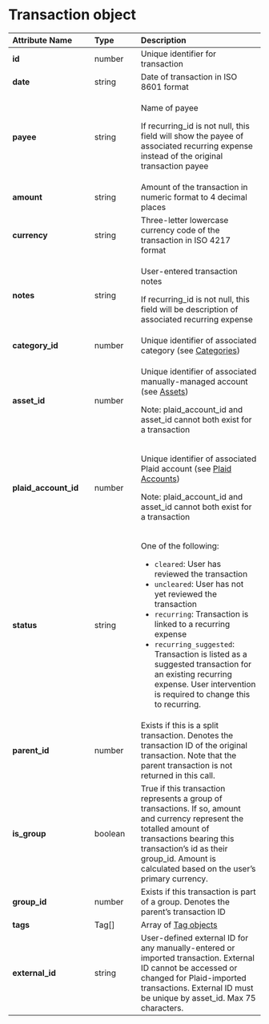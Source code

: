 # Transaction object

<table>
  <thead>
    <tr>
      <th style="text-align:left"><b>Attribute Name</b>
      </th>
      <th style="text-align:left"></th>
      <th style="text-align:left"><b>Type</b>
      </th>
      <th style="text-align:left"></th>
      <th style="text-align:left"><b>Description</b>
      </th>
    </tr>
  </thead>
  <tbody>
    <tr>
      <td style="text-align:left"><b>id</b>
      </td>
      <td style="text-align:left"></td>
      <td style="text-align:left">number</td>
      <td style="text-align:left"></td>
      <td style="text-align:left">Unique identifier for transaction</td>
    </tr>
    <tr>
      <td style="text-align:left"><b>date</b>
      </td>
      <td style="text-align:left"></td>
      <td style="text-align:left">string</td>
      <td style="text-align:left"></td>
      <td style="text-align:left">Date of transaction in ISO 8601 format</td>
    </tr>
    <tr>
      <td style="text-align:left"><b>payee</b>
      </td>
      <td style="text-align:left"></td>
      <td style="text-align:left">string</td>
      <td style="text-align:left"></td>
      <td style="text-align:left">
        <p>Name of payee</p>
        <p>If recurring_id is not null, this field will show the payee of associated
          recurring expense instead of the original transaction payee</p>
      </td>
    </tr>
    <tr>
      <td style="text-align:left"><b>amount</b>
      </td>
      <td style="text-align:left"></td>
      <td style="text-align:left">string</td>
      <td style="text-align:left"></td>
      <td style="text-align:left">Amount of the transaction in numeric format to 4 decimal places</td>
    </tr>
    <tr>
      <td style="text-align:left"><b>currency</b>
      </td>
      <td style="text-align:left"></td>
      <td style="text-align:left">string</td>
      <td style="text-align:left"></td>
      <td style="text-align:left">Three-letter lowercase currency code of the transaction in ISO 4217 format</td>
    </tr>
    <tr>
      <td style="text-align:left"><b>notes</b>
      </td>
      <td style="text-align:left"></td>
      <td style="text-align:left">string</td>
      <td style="text-align:left"></td>
      <td style="text-align:left">
        <p>User-entered transaction notes</p>
        <p>If recurring_id is not null, this field will be description of associated
          recurring expense</p>
      </td>
    </tr>
    <tr>
      <td style="text-align:left"><b>category_id</b>
      </td>
      <td style="text-align:left"></td>
      <td style="text-align:left">number</td>
      <td style="text-align:left"></td>
      <td style="text-align:left">Unique identifier of associated category (see <a href="../categories/categories-object.md">Categories</a>)</td>
    </tr>
    <tr>
      <td style="text-align:left"><b>asset_id</b>
      </td>
      <td style="text-align:left"></td>
      <td style="text-align:left">number</td>
      <td style="text-align:left"></td>
      <td style="text-align:left">
        <p>Unique identifier of associated manually-managed account (see <a href="../assets/assets-object.md">Assets</a>)</p>
        <p>Note: plaid_account_id and asset_id cannot both exist for a transaction</p>
      </td>
    </tr>
    <tr>
      <td style="text-align:left"><b>plaid_account_id</b>
      </td>
      <td style="text-align:left"></td>
      <td style="text-align:left">number</td>
      <td style="text-align:left"></td>
      <td style="text-align:left">
        <p>Unique identifier of associated Plaid account (see <a href="../plaid-accounts/plaid-accounts-object.md">Plaid Accounts</a>)</p>
        <p>Note: plaid_account_id and asset_id cannot both exist for a transaction</p>
      </td>
    </tr>
    <tr>
      <td style="text-align:left"><b>status</b>
      </td>
      <td style="text-align:left"></td>
      <td style="text-align:left">string</td>
      <td style="text-align:left"></td>
      <td style="text-align:left">
        <p>One of the following:</p>
        <ul>
          <li><code>cleared</code>: User has reviewed the transaction</li>
          <li><code>uncleared</code>: User has not yet reviewed the transaction</li>
          <li><code>recurring</code>: Transaction is linked to a recurring expense</li>
          <li><code>recurring_suggested</code>: Transaction is listed as a suggested
            transaction for an existing recurring expense. User intervention is required
            to change this to recurring.</li>
        </ul>
      </td>
    </tr>
    <tr>
      <td style="text-align:left"><b>parent_id</b>
      </td>
      <td style="text-align:left"></td>
      <td style="text-align:left">number</td>
      <td style="text-align:left"></td>
      <td style="text-align:left">Exists if this is a split transaction. Denotes the transaction ID of the
        original transaction. Note that the parent transaction is not returned
        in this call.</td>
    </tr>
    <tr>
      <td style="text-align:left"><b>is_group</b>
      </td>
      <td style="text-align:left"></td>
      <td style="text-align:left">boolean</td>
      <td style="text-align:left"></td>
      <td style="text-align:left">True if this transaction represents a group of transactions. If so, amount
        and currency represent the totalled amount of transactions bearing this
        transaction&#x2019;s id as their group_id. Amount is calculated based on
        the user&#x2019;s primary currency.</td>
    </tr>
    <tr>
      <td style="text-align:left"><b>group_id</b>
      </td>
      <td style="text-align:left"></td>
      <td style="text-align:left">number</td>
      <td style="text-align:left"></td>
      <td style="text-align:left">Exists if this transaction is part of a group. Denotes the parent&#x2019;s
        transaction ID</td>
    </tr>
    <tr>
      <td style="text-align:left"><b>tags</b>
      </td>
      <td style="text-align:left"></td>
      <td style="text-align:left">Tag[]</td>
      <td style="text-align:left"></td>
      <td style="text-align:left">Array of <a href="../tags/tag-object.md">Tag objects</a>
      </td>
    </tr>
    <tr>
      <td style="text-align:left"><b>external_id</b>
      </td>
      <td style="text-align:left"></td>
      <td style="text-align:left">string</td>
      <td style="text-align:left"></td>
      <td style="text-align:left">User-defined external ID for any manually-entered or imported transaction.
        External ID cannot be accessed or changed for Plaid-imported transactions.
        External ID must be unique by asset_id. Max 75 characters.</td>
    </tr>
  </tbody>
</table>

